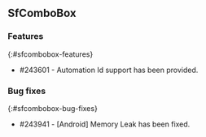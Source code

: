 ## SfComboBox

### Features
{:#sfcombobox-features}

* \#243601 - Automation Id support has been provided.

### Bug fixes
{:#sfcombobox-bug-fixes}

* \#243941 - [Android] Memory Leak has been fixed.